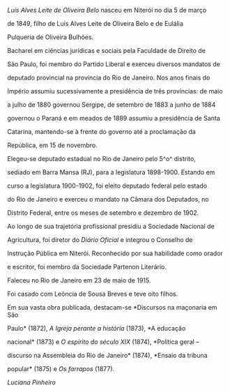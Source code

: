 

*Luís Alves Leite de Oliveira Belo* nasceu em Niterói no dia 5 de março

de 1849, filho de Luís Alves Leite de Oliveira Belo e de Eulália

Pulqueria de Oliveira Bulhões.



Bacharel em ciências jurídicas e sociais pela Faculdade de Direito de

São Paulo, foi membro do Partido Liberal e exerceu diversos mandatos de

deputado provincial na província do Rio de Janeiro. Nos anos finais do

Império assumiu sucessivamente a presidência de três províncias: de maio

a julho de 1880 governou Sergipe, de setembro de 1883 a junho de 1884

governou o Paraná e em meados de 1889 assumiu a presidência de Santa

Catarina, mantendo-se à frente do governo até a proclamação da

República, em 15 de novembro.



Elegeu-se deputado estadual no Rio de Janeiro pelo 5^o^ distrito,

sediado em Barra Mansa (RJ), para a legislatura 1898-1900. Estando em

curso a legislatura 1900-1902, foi eleito deputado federal pelo estado

do Rio de Janeiro e exerceu o mandato na Câmara dos Deputados, no

Distrito Federal, entre os meses de setembro e dezembro de 1902.



Ao longo de sua trajetória profissional presidiu a Sociedade Nacional de

Agricultura, foi diretor do *Diário Oficial* e integrou o Conselho de

Instrução Pública em Niterói. Reconhecido por sua habilidade como orador

e escritor, foi membro da Sociedade Partenon Literário.



Faleceu no Rio de Janeiro em 23 de maio de 1915.



Foi casado com Leôncia de Sousa Breves e teve oito filhos.



Em sua vasta obra publicada, destacam-se *Discursos na maçonaria em São

Paulo* (1872), *A Igreja perante a história* (1873), *A educação

nacional* (1873) e *O espírito do século XIX* (1874), *Política geral –

discurso na Assembleia do Rio de Janeiro* (1874), *Ensaio da tribuna

popular* (1875) e *Os farrapos* (1877).



*Luciana Pinheiro*



